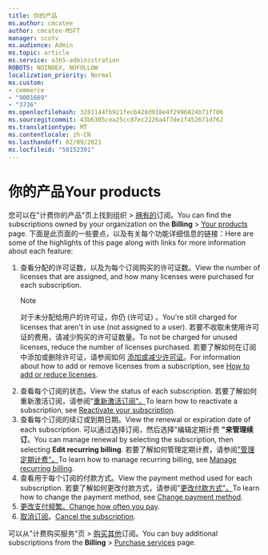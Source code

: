 ```yaml
---
title: 你的产品
ms.author: cmcatee
author: cmcatee-MSFT
manager: scotv
ms.audience: Admin
ms.topic: article
ms.service: o365-administration
ROBOTS: NOINDEX, NOFOLLOW
localization_priority: Normal
ms.custom:
- commerce
- "9001669"
- "3736"
ms.openlocfilehash: 3281144fb921fecb428d918e4f2996824b71f706
ms.sourcegitcommit: 43b6305cea25cc87ec2226a4f7de1f452671d762
ms.translationtype: MT
ms.contentlocale: zh-CN
ms.lasthandoff: 02/09/2021
ms.locfileid: "50152391"
---
```

# <a name="your-products"></a><span data-ttu-id="125b4-102">你的产品</span><span class="sxs-lookup"><span data-stu-id="125b4-102">Your products</span></span>

<span data-ttu-id="125b4-103">您可以在"计费你的产品"页上找到组织  >  [拥有的](https://go.microsoft.com/fwlink/p/?linkid=842054)订阅。</span><span class="sxs-lookup"><span data-stu-id="125b4-103">You can find the subscriptions owned by your organization on the **Billing** > [Your products](https://go.microsoft.com/fwlink/p/?linkid=842054) page.</span></span> <span data-ttu-id="125b4-104">下面是此页面的一些要点，以及有关每个功能详细信息的链接：</span><span class="sxs-lookup"><span data-stu-id="125b4-104">Here are some of the highlights of this page along with links for more information about each feature:</span></span>

1. <span data-ttu-id="125b4-105">查看分配的许可证数，以及为每个订阅购买的许可证数。</span><span class="sxs-lookup"><span data-stu-id="125b4-105">View the number of licenses that are assigned, and how many licenses were purchased for each subscription.</span></span>
    > [!NOTE]
    > <span data-ttu-id="125b4-106">对于未分配给用户的许可证，你仍 (许可证) 。</span><span class="sxs-lookup"><span data-stu-id="125b4-106">You're still charged for licenses that aren't in use (not assigned to a user).</span></span> <span data-ttu-id="125b4-107">若要不收取未使用许可证的费用，请减少购买的许可证数量。</span><span class="sxs-lookup"><span data-stu-id="125b4-107">To not be charged for unused licenses, reduce the number of licenses purchased.</span></span> <span data-ttu-id="125b4-108">若要了解如何在订阅中添加或删除许可证，请参阅如何 [添加或减少许可证](https://docs.microsoft.com/alchemyinsights/how-to-add-or-reduce-licenses)。</span><span class="sxs-lookup"><span data-stu-id="125b4-108">For information about how to add or remove licenses from a subscription, see [How to add or reduce licenses](https://docs.microsoft.com/alchemyinsights/how-to-add-or-reduce-licenses).</span></span>
2. <span data-ttu-id="125b4-109">查看每个订阅的状态。</span><span class="sxs-lookup"><span data-stu-id="125b4-109">View the status of each subscription.</span></span> <span data-ttu-id="125b4-110">若要了解如何重新激活订阅，请参阅"[重新激活订阅"。](reactivate-your-subscription.md)</span><span class="sxs-lookup"><span data-stu-id="125b4-110">To learn how to reactivate a subscription, see [Reactivate your subscription](reactivate-your-subscription.md).</span></span>
3. <span data-ttu-id="125b4-111">查看每个订阅的续订或到期日期。</span><span class="sxs-lookup"><span data-stu-id="125b4-111">View the renewal or expiration date of each subscription.</span></span> <span data-ttu-id="125b4-112">可以通过选择订阅，然后选择"编辑定期计费 **"来管理续订**。</span><span class="sxs-lookup"><span data-stu-id="125b4-112">You can manage renewal by selecting the subscription, then selecting **Edit recurring billing**.</span></span> <span data-ttu-id="125b4-113">若要了解如何管理定期计费，请参阅["管理定期计费"。](manage-auto-renewal.md)</span><span class="sxs-lookup"><span data-stu-id="125b4-113">To learn how to manage recurring billing, see [Manage recurring billing](manage-auto-renewal.md).</span></span>
4. <span data-ttu-id="125b4-114">查看用于每个订阅的付款方式。</span><span class="sxs-lookup"><span data-stu-id="125b4-114">View the payment method used for each subscription.</span></span> <span data-ttu-id="125b4-115">若要了解如何更改付款方式，请参阅"[更改付款方式"。](change-payment-method.md)</span><span class="sxs-lookup"><span data-stu-id="125b4-115">To learn how to change the payment method, see [Change payment method](change-payment-method.md).</span></span>
5. <span data-ttu-id="125b4-116">[更改支付频繁。](change-how-often-you-pay.md)</span><span class="sxs-lookup"><span data-stu-id="125b4-116">[Change how often you pay](change-how-often-you-pay.md).</span></span>
6. <span data-ttu-id="125b4-117">[取消订阅](https://go.microsoft.com/fwlink/?linkid=2119113)。</span><span class="sxs-lookup"><span data-stu-id="125b4-117">[Cancel the subscription](https://go.microsoft.com/fwlink/?linkid=2119113).</span></span>

<span data-ttu-id="125b4-118">可以从"计费购买服务"页  >  [购买其他](https://go.microsoft.com/fwlink/p/?linkid=868433)订阅。</span><span class="sxs-lookup"><span data-stu-id="125b4-118">You can buy additional subscriptions from the **Billing** > [Purchase services](https://go.microsoft.com/fwlink/p/?linkid=868433) page.</span></span>